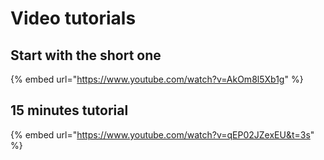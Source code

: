 # Video tutorials

## Start with the short one

{% embed url="https://www.youtube.com/watch?v=AkOm8l5Xb1g" %}

 

## 15 minutes tutorial

{% embed url="https://www.youtube.com/watch?v=qEP02JZexEU&t=3s" %}







